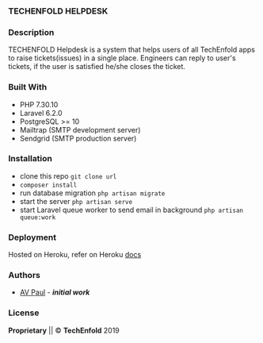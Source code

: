 ### TECHENFOLD HELPDESK

### Description

TECHENFOLD Helpdesk is a system that helps users of all TechEnfold apps to raise tickets(issues) in a single place. Engineers can reply to user's tickets, if the user is satisfied he/she closes the ticket.

### Built With

-   PHP 7.30.10
-   Laravel 6.2.0
-   PostgreSQL >= 10
-   Mailtrap (SMTP development server)
-   Sendgrid (SMTP production server)

### Installation

-   clone this repo `git clone url`
-   `composer install`
-   run database migration `php artisan migrate`
-   start the server `php artisan serve`
-   start Laravel queue worker to send email in background `php artisan queue:work`

### Deployment

Hosted on Heroku, refer on Heroku [docs](https://devcenter.heroku.com/articles/getting-started-with-laravel)

### Authors

-   [AV Paul](https://github.com/avpaul) - **_initial work_**

### License

**Proprietary** || &copy; **TechEnfold** 2019
